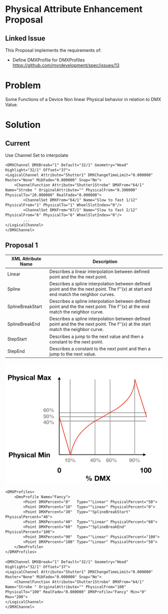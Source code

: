 # Physical Attribute Enhancement Proposal

## Linked Issue

This Proposal implements the requirements of:

- Define DMXProfile for DMXProfiles https://github.com/mvrdevelopment/spec/issues/13

# Problem

Some Functions of a Device Non linear Physical behavior in relation to DMX Value.

# Solution

## Current

Use Channel Set to interpolate

```
<DMXChannel DMXBreak="1" Default="32/1" Geometry="Head" Highlight="32/1" Offset="37">
<LogicalChannel Attribute="Shutter1" DMXChangeTimeLimit="0.000000" Master="None" MibFade="0.000000" Snap="No">
    <ChannelFunction Attribute="Shutter1Strobe" DMXFrom="64/1" Name="Strobe " OriginalAttribute="" PhysicalFrom="0.300000" PhysicalTo="20.000000" RealFade="0.000000">
        <ChannelSet DMXFrom="64/1" Name="Slow to fast 1/12" PhysicalFrom="1" PhysicalTo="1" WheelSlotIndex="0"/>
        <ChannelSet DMXFrom="67/1" Name="Slow to fast 2/12" PhysicalFrom="6" PhysicalTo="6" WheelSlotIndex="0"/>
        ...
</LogicalChannel>
</DMXChannel>
```


## Proposal 1

| XML Attribute Name | Description                                                                                                                                   |                                                                                                                                  
| ------------------ | -------------------------------------------------------------------------------------------------------------------------------------------- | 
| Linear             | Describes a linear interpolation between defined point and the the next point.                                                               |     
| Spline             | Describes a spline interpolation between defined point and the the next point. The f''(x) at start and end match the neighbor curves.        |         
| SplineBreakStart   | Describes a spline interpolation between defined point and the the next point. The f''(x) at the end match the neighbor curve.               |         
| SplineBreakEnd     | Describes a spline interpolation between defined point and the the next point. The f''(x) at the start match the neighbor curve.             | 
| StepStart          | Describes a jump to the next value and then a constant to the next point.                                                                    |         
| StepEnd            | Describes a constant to the next point and then a jump to the next value.                                                                    |         

![Timing](graph.png)

```
<DMXProfiles>
    <DmxProfile Name="Fancy">
        <Point DMXPercent="0"   Type=""Linear" PhysicalPercent="50">
        <Point DMXPercent="10"  Type=""Linear" PhysicalPercent="0">
        <Point DMXPercent="30"  Type=""SplineBreakStart" PhysicalPercent="40">
        <Point DMXPercent="40"  Type=""Linear" PhysicalPercent="60">
        <Point DMXPercent="60"  Type=""SplineBreakEnd" PhysicalPercent="100">
        <Point DMXPercent="90"  Type=""Linear" PhysicalPercent="100">
        <Point DMXPercent="100" Type=""Linear" PhysicalPercent="50">
    </DmxProfile>
</DMXProfiles>

<DMXChannel DMXBreak="1" Default="32/1" Geometry="Head" Highlight="32/1" Offset="37">
<LogicalChannel Attribute="Shutter1" DMXChangeTimeLimit="0.000000" Master="None" MibFade="0.000000" Snap="No">
    <ChannelFunction Attribute="Shutter1Strobe" DMXFrom="64/1" Name="Strobe " OriginalAttribute="" PhysicalFrom="100" PhysicalTo="100" RealFade="0.000000" DMXProfile="Fancy" Min="0" Max="200">
</LogicalChannel>
</DMXChannel>
```
